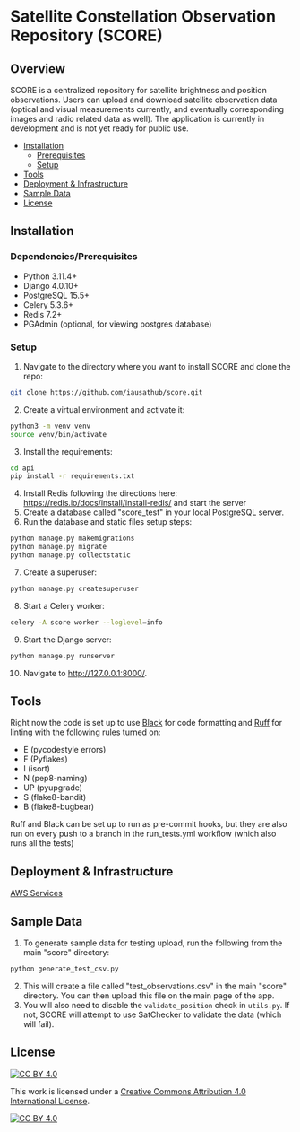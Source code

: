 # Satellite Constellation Observation Repository (SCORE)

## Overview
SCORE is a centralized repository for satellite brightness and position observations. Users can upload and download satellite observation data (optical and visual measurements currently, and eventually corresponding images and radio related data as well). The application is currently in development and is not yet ready for public use.

- [Installation](#installation)
   * [Prerequisites](#prerequisites)
   * [Setup](#setup)
- [Tools](#tools)
- [Deployment & Infrastructure](#deployment-infrastructure)
- [Sample Data](#sample-data)
- [License](#license)

<a name="installation"></a>
## Installation

<a name="dependencies"></a>
### Dependencies/Prerequisites
* Python 3.11.4+
* Django 4.0.10+
* PostgreSQL 15.5+
* Celery 5.3.6+
* Redis 7.2+
* PGAdmin (optional, for viewing postgres database)

<a name="setup"></a>
### Setup
1. Navigate to the directory where you want to install SCORE and clone the repo:
```bash
git clone https://github.com/iausathub/score.git
```
2. Create a virtual environment and activate it:
```bash
python3 -m venv venv
source venv/bin/activate
```
3. Install the requirements:
```bash
cd api
pip install -r requirements.txt
```
4. Install Redis following the directions here: https://redis.io/docs/install/install-redis/ and start the server
5. Create a database called "score_test" in your local PostgreSQL server.
6. Run the database and static files setup steps:
```bash
python manage.py makemigrations
python manage.py migrate
python manage.py collectstatic
```
7. Create a superuser:
```bash
python manage.py createsuperuser
```
8. Start a Celery worker:
```bash
celery -A score worker --loglevel=info
```
9. Start the Django server:
```bash
python manage.py runserver
```
10. Navigate to http://127.0.0.1:8000/.

<a name="tools"></a>
## Tools

Right now the code is set up to use [Black](https://black.readthedocs.io/en/stable/) for code formatting and [Ruff](https://docs.astral.sh/ruff/) for linting with the following rules turned on:
* E (pycodestyle errors)
* F (Pyflakes)
* I (isort)
* N (pep8-naming)
* UP (pyupgrade)
* S (flake8-bandit)
* B (flake8-bugbear)

Ruff and Black can be set up to run as pre-commit hooks, but they are also run on every push to a branch in the run_tests.yml workflow (which also runs all the tests)

<a name="deployment-infrastructure"></a>
## Deployment & Infrastructure

[AWS Services](dev/score_AWS_services.drawio.png)

<a name="sample-data"></a>
## Sample Data
1. To generate sample data for testing upload, run the following from the main "score" directory:
```bash
python generate_test_csv.py
```
2. This will create a file called "test_observations.csv" in the main "score" directory. You can then upload this file on the main page of the app.
3. You will also need to disable the `validate_position` check in `utils.py`. If not, SCORE will attempt
to use SatChecker to validate the data (which will fail).

<a name="license"></a>
## License
[![CC BY 4.0][cc-by-shield]][cc-by]

This work is licensed under a
[Creative Commons Attribution 4.0 International License][cc-by].

[![CC BY 4.0][cc-by-image]][cc-by]

[cc-by]: http://creativecommons.org/licenses/by/4.0/
[cc-by-image]: https://i.creativecommons.org/l/by/4.0/88x31.png
[cc-by-shield]: https://img.shields.io/badge/License-CC%20BY%204.0-lightgrey.svg

